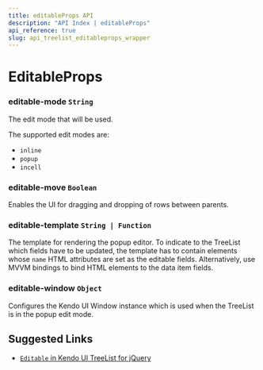 ```yaml
---
title: editableProps API
description: "API Index | editableProps"
api_reference: true
slug: api_treelist_editableprops_wrapper
---
```


# EditableProps

### editable-mode `String`

The edit mode that will be used.

The supported edit modes are:

* `inline`
* `popup`
* `incell`

### editable-move `Boolean`

Enables the UI for dragging and dropping of rows between parents.

### editable-template `String | Function`

The template for rendering the popup editor. To indicate to the TreeList which fields have to be updated, the template has to contain elements whose `name` HTML attributes are set as the editable fields. Alternatively, use MVVM bindings to bind HTML elements to the data item fields.

### editable-window `Object`

Configures the Kendo UI Window instance which is used when the TreeList is in the popup edit mode.

## Suggested Links

* [`Editable` in Kendo UI TreeList for jQuery](https://docs.telerik.com/kendo-ui/api/javascript/ui/treelist/configuration/editable)

